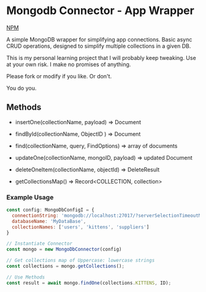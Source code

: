 
# Mongodb Connector - App Wrapper

[NPM](https://www.npmjs.com/package/@idcargill/mongodb-connector)

A simple MongoDB wrapper for simplifying app connections.
Basic async CRUD operations, designed to simplify multiple collections in a given DB.

This is my personal learning project that I will probably keep tweaking. Use at your own risk. I make no promises of anything.

Please fork or modify if you like. 
Or don't.  

You do you.

## Methods

- insertOne(collectionName, payload) => Document

- findById(collectionName, ObjectID ) => Document

- find(collectionName, query, FindOptions) => array of documents

- updateOne(collectionName, mongoID, payload) => updated Document

- deleteOneItem(collectionName, objectId) => DeleteResult

- getCollectionsMap() => Record<COLLECTION, collection>

### Example Usage

  ```javascript
  const config: MongoDbConfigI = {
    connectionString: 'mongodb://localhost:27017/?serverSelectionTimeoutMS=2000',
    databaseName: 'MyDataBase',
    collectionNames: ['users', 'kittens', 'suppliers']
  }

// Instantiate Connector
  const mongo = new MongoDbConnector(config)

// Get collections map of Uppercase: lowercase strings
  const collections = mongo.getCollections();

// Use Methods
  const result = await mongo.findOne(collections.KITTENS, ID);  
  ```
